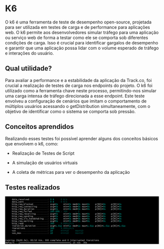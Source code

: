 # K6

O k6 é uma ferramenta de teste de desempenho open-source, projetada para ser utilizada em testes de carga e de performance para aplicações web. O k6 permite aos desenvolvedores simular tráfego para uma aplicação ou serviço web de forma a testar como ele se comporta sob diferentes condições de carga. Isso é crucial para identificar gargalos de desempenho e garantir que uma aplicação possa lidar com o volume esperado de tráfego e interações do usuário.

## Qual utilidade?

Para avaliar a performance e a estabilidade da aplicação da Track.co, foi crucial a realização de testes de carga nos endpoints do projeto. O k6 foi utilizado como a ferramenta chave neste processo, permitindo-nos simular uma carga intensa de tráfego direcionada a esse endpoint. Este teste envolveu a configuração de cenários que imitam o comportamento de múltiplos usuários acessando o getDistribution simultaneamente, com o objetivo de identificar como o sistema se comporta sob pressão.

## Conceitos aprendidos

Realizando esses testes foi possível aprender alguns dos conceitos básicos que envolvem o k6, como:

- Realização de Testes de Script

- A simulação de usuários virtuais

- A coleta de métricas para ver o desempenho da aplicação

## Testes realizados

<img src="./assets/k6_run.png"/>
